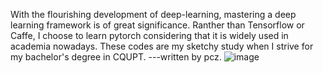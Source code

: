 With the flourishing development of deep-learning, mastering a deep learning framework is of great significance. Ranther than Tensorflow or Caffe, I choose to learn pytorch considering that it is widely used in academia nowadays.
These codes are my sketchy study when I strive for my bachelor's degree in CQUPT.
                                                                                          ---written by pcz.
![image](https://user-images.githubusercontent.com/83463790/201360451-2acfa643-b3ee-4c9e-8a32-119d51779eb4.png)

